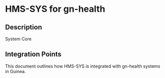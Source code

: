 # HMS-SYS for gn-health

## Description

System Core

## Integration Points

This document outlines how HMS-SYS is integrated with gn-health systems in Guinea.
